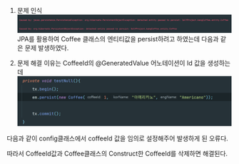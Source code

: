 

1. 문제 인식
![img.png](../images/detached%20persist에러/img.png)
JPA를 활용하여 Coffee 클래스의 엔티티값을 persist하려고 하였는데 다음과 같은 문제 발생하였다.

2. 문제 해결
이유는 CoffeeId의 @GeneratedValue 어노테이션이 Id 값을 생성하는데 
![img_1.png](../images/detached%20persist에러/img_1.png)

다음과 같이 config클래스에서 coffeeId 값을 임의로 설정해주어 발생하게 된 오류다.

따라서 CoffeeId값과 Coffee클래스의 Construct한 CoffeeId를 삭제하면 해결된다.